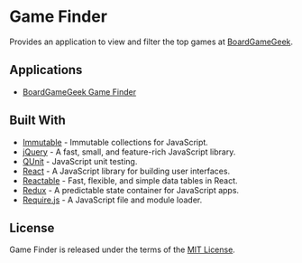 # Game Finder

Provides an application to view and filter the top games at [BoardGameGeek](https://www.boardgamegeek.com).

## Applications

* [BoardGameGeek Game Finder](https://rawgit.com/jmthompson2015/gamefinder/master/src/main/html/gameFinder.html)

## Built With

* [Immutable](https://facebook.github.io/immutable-js/) - Immutable collections for JavaScript.
* [jQuery](https://jquery.com/) - A fast, small, and feature-rich JavaScript library.
* [QUnit](https://qunitjs.com/) - JavaScript unit testing.
* [React](http://facebook.github.io/react/) - A JavaScript library for building user interfaces.
* [Reactable](http://glittershark.github.io/reactable/) - Fast, flexible, and simple data tables in React.
* [Redux](https://redux.js.org/) - A predictable state container for JavaScript apps.
* [Require.js](http://requirejs.org/) - A JavaScript file and module loader.

## License

Game Finder is released under the terms of the [MIT License](https://github.com/jmthompson2015/gamefinder/blob/master/LICENSE).
